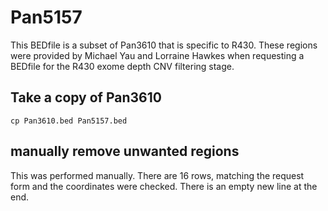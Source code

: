 # Pan5157
This BEDfile is a subset of Pan3610 that is specific to R430. 
These regions were provided by Michael Yau and Lorraine Hawkes when requesting a BEDfile for the R430 exome depth CNV filtering stage.


## Take a copy of Pan3610
`cp Pan3610.bed Pan5157.bed`

## manually remove unwanted regions
This was performed manually. There are 16 rows, matching the request form and the coordinates were checked. There is an empty new line at the end.